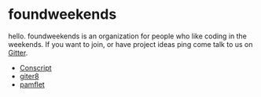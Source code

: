 
  [1]: https://gitter.im/foundweekends/foundweekends

foundweekends
=============

hello. foundweekends is an organization for people who like coding in the weekends.
If you want to join, or have project ideas ping come talk to us on [Gitter][1].

- [Conscript](http://www.foundweekends.org/conscript/)
- [giter8](https://github.com/foundweekends/giter8)
- [pamflet](https://github.com/foundweekends/pamflet)

<div style="height: 300px">
<br>
</div>
